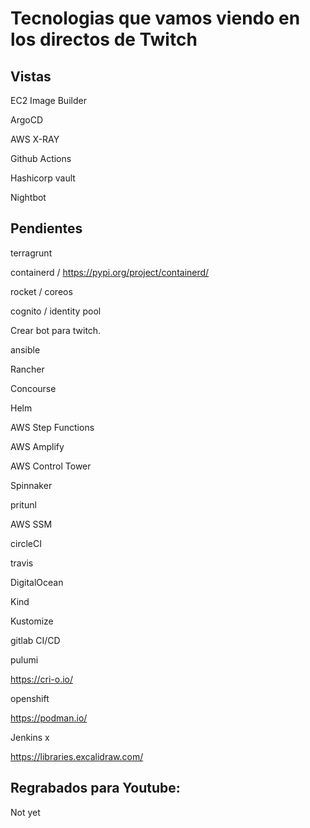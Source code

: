 # Tecnologias que vamos viendo en los directos de Twitch

## Vistas

EC2 Image Builder

ArgoCD

AWS X-RAY

Github Actions

Hashicorp vault 

Nightbot

## Pendientes 

terragrunt

containerd / https://pypi.org/project/containerd/  

rocket / coreos

cognito /  identity pool

Crear bot para twitch.

ansible

Rancher 

Concourse

Helm

AWS Step Functions

AWS Amplify

AWS Control Tower 

Spinnaker 

pritunl

AWS SSM

circleCI

travis

DigitalOcean

Kind

Kustomize

gitlab CI/CD

pulumi

https://cri-o.io/

openshift

https://podman.io/

Jenkins x

https://libraries.excalidraw.com/

## Regrabados para Youtube:

Not yet
